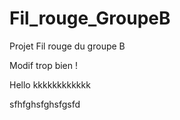 # Fil_rouge_GroupeB
Projet Fil rouge du groupe B

Modif trop bien ! 

Hello kkkkkkkkkkkk

sfhfghsfghsfgsfd